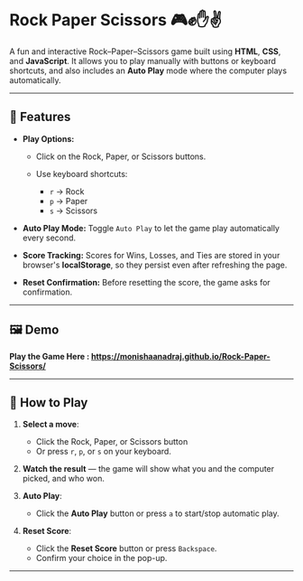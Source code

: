 # Rock Paper Scissors 🎮✊✋✌️

A fun and interactive Rock–Paper–Scissors game built using **HTML**, **CSS**, and **JavaScript**.
It allows you to play manually with buttons or keyboard shortcuts, and also includes an **Auto Play** mode where the computer plays automatically.

---

## 🚀 Features

* **Play Options:**

  * Click on the Rock, Paper, or Scissors buttons.
  * Use keyboard shortcuts:

    * `r` → Rock
    * `p` → Paper
    * `s` → Scissors
* **Auto Play Mode:**
  Toggle `Auto Play` to let the game play automatically every second.
* **Score Tracking:**
  Scores for Wins, Losses, and Ties are stored in your browser's **localStorage**, so they persist even after refreshing the page.
* **Reset Confirmation:**
  Before resetting the score, the game asks for confirmation.
  
---

## 🖼 Demo

**Play the Game Here : https://monishaanadraj.github.io/Rock-Paper-Scissors/**

---

## 📜 How to Play

1. **Select a move**:

   * Click the Rock, Paper, or Scissors button
   * Or press `r`, `p`, or `s` on your keyboard.
2. **Watch the result** — the game will show what you and the computer picked, and who won.
3. **Auto Play**:

   * Click the **Auto Play** button or press `a` to start/stop automatic play.
4. **Reset Score**:

   * Click the **Reset Score** button or press `Backspace`.
   * Confirm your choice in the pop-up.

---
